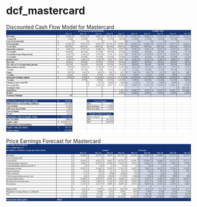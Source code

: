 # dcf_mastercard
Discounted Cash Flow Model for Mastercard 
![alt text](https://github.com/AyupovSukhrab/dcf_mastercard/blob/master/Mastercard%20DCF.jpg)

Price Earnings Forecast for Mastercard
![alt text](https://github.com/AyupovSukhrab/dcf_mastercard/blob/master/Mastercard%20Price%20Earnings%20Forecast.jpg)

